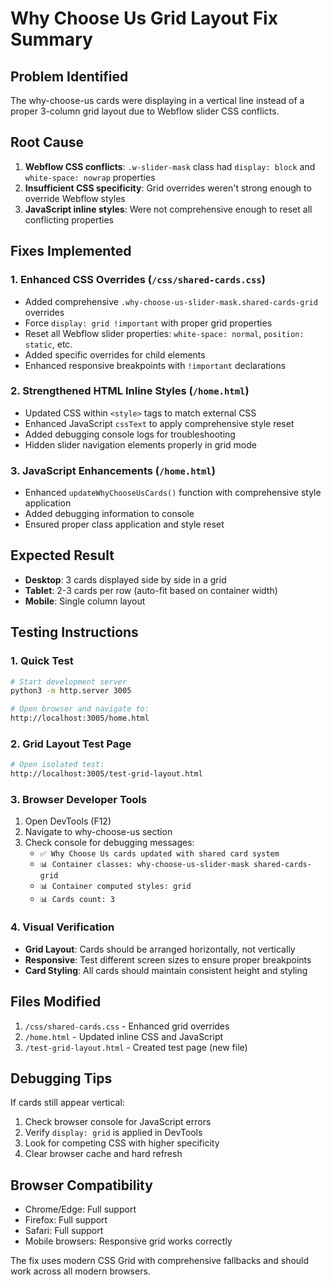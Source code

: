# Why Choose Us Grid Layout Fix Summary

## Problem Identified
The why-choose-us cards were displaying in a vertical line instead of a proper 3-column grid layout due to Webflow slider CSS conflicts.

## Root Cause
1. **Webflow CSS conflicts**: `.w-slider-mask` class had `display: block` and `white-space: nowrap` properties
2. **Insufficient CSS specificity**: Grid overrides weren't strong enough to override Webflow styles
3. **JavaScript inline styles**: Were not comprehensive enough to reset all conflicting properties

## Fixes Implemented

### 1. Enhanced CSS Overrides (`/css/shared-cards.css`)
- Added comprehensive `.why-choose-us-slider-mask.shared-cards-grid` overrides
- Force `display: grid !important` with proper grid properties
- Reset all Webflow slider properties: `white-space: normal`, `position: static`, etc.
- Added specific overrides for child elements
- Enhanced responsive breakpoints with `!important` declarations

### 2. Strengthened HTML Inline Styles (`/home.html`)
- Updated CSS within `<style>` tags to match external CSS
- Enhanced JavaScript `cssText` to apply comprehensive style reset
- Added debugging console logs for troubleshooting
- Hidden slider navigation elements properly in grid mode

### 3. JavaScript Enhancements (`/home.html`)
- Enhanced `updateWhyChooseUsCards()` function with comprehensive style application
- Added debugging information to console
- Ensured proper class application and style reset

## Expected Result
- **Desktop**: 3 cards displayed side by side in a grid
- **Tablet**: 2-3 cards per row (auto-fit based on container width)
- **Mobile**: Single column layout

## Testing Instructions

### 1. Quick Test
```bash
# Start development server
python3 -m http.server 3005

# Open browser and navigate to:
http://localhost:3005/home.html
```

### 2. Grid Layout Test Page
```bash
# Open isolated test:
http://localhost:3005/test-grid-layout.html
```

### 3. Browser Developer Tools
1. Open DevTools (F12)
2. Navigate to why-choose-us section
3. Check console for debugging messages:
   - `✅ Why Choose Us cards updated with shared card system`
   - `📊 Container classes: why-choose-us-slider-mask shared-cards-grid`
   - `📊 Container computed styles: grid`
   - `📊 Cards count: 3`

### 4. Visual Verification
- **Grid Layout**: Cards should be arranged horizontally, not vertically
- **Responsive**: Test different screen sizes to ensure proper breakpoints
- **Card Styling**: All cards should maintain consistent height and styling

## Files Modified
1. `/css/shared-cards.css` - Enhanced grid overrides
2. `/home.html` - Updated inline CSS and JavaScript
3. `/test-grid-layout.html` - Created test page (new file)

## Debugging Tips
If cards still appear vertical:
1. Check browser console for JavaScript errors
2. Verify `display: grid` is applied in DevTools
3. Look for competing CSS with higher specificity
4. Clear browser cache and hard refresh

## Browser Compatibility
- Chrome/Edge: Full support
- Firefox: Full support
- Safari: Full support
- Mobile browsers: Responsive grid works correctly

The fix uses modern CSS Grid with comprehensive fallbacks and should work across all modern browsers.